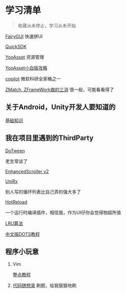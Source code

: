 # 学习清单

>收藏从未停止，学习从未开始

[FairyGUI](https://github.com/fairygui/FairyGUI-unity "FairyGUI教程") 快速拼UI

[QuickSDK](http://www.quicksdk.com.cn/doc-12.html)

[YooAsset](https://www.yooasset.com/docs/Introduce) 资源管理

[YooAsset小白版攻略](https://blog.csdn.net/qq_28686039/article/details/128600948)

[copilot](https://github.com/features/copilot) 微软科研全家桶之一

[ZMatch, ZFrameWork做的三消](https://gitee.com/Wnity/zmatch3?_from=gitee_search) 很一般，可能看看得了

## 关于Android，Unity开发人要知道的
[基础知识](https://developer.android.google.cn/guide/components/fundamentals?hl=zh-cn)

## 我在项目里遇到的ThirdParty

[DoTween](https://dotween.demigiant.com/documentation.php)

老生常谈了

[EnhancedScroller v2](https://github.com/zld126126/MyUnity/tree/main/MyEnhancedScroller)

[UniRx](https://www.bilibili.com/read/cv15236973/)

别人写的循环列表比自己弄的强大多了

[HotReload](https://hotreload.net/)

一个运行时编译插件，相信我，作为UI仔你会觉得物超所值

[LRU算法](待查)

[中文版DOTS教程](https://learn.u3d.cn/tutorial/road-to-dots?chapterId=63562b25edca72001f21cff3#)

## 程序小玩意

1. Vim

   [整点教程](https://hanleylee.com/articles/usage-of-vim-editor-basic/)

2. [代码随想录](https://programmercarl.com/)
   刷题，给我狠狠地刷